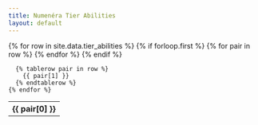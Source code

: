 ```yaml
---
title: Numenéra Tier Abilities
layout: default
---
```


<div class="container is-widescreen">
  <table class="table is-striped is-bordered">
    {% for row in site.data.tier_abilities %}
      {% if forloop.first %}
        <tr>
          {% for pair in row %}
            <th class="is-selected">{{ pair[0] }}</th>
          {% endfor %}
        </tr>
      {% endif %}

      {% tablerow pair in row %}
        {{ pair[1] }}
      {% endtablerow %}
    {% endfor %}
  </table>
</div>

